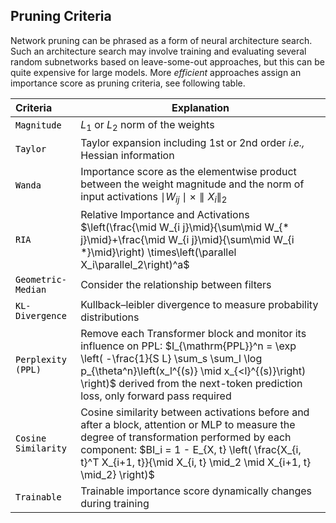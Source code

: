 ## Pruning Criteria





Network pruning can be
phrased as a form of neural architecture search. Such
an architecture search may involve training and evaluating
several random subnetworks based on leave-some-out approaches, but this can be quite expensive for large
models. More _efficient_ approaches assign an importance
score as pruning criteria, see following table. 



| Criteria                                                                                                        | Explanation                                                                                                                                                                                                                                                                |
|:----------------------------------------------------------------------------------------------------------------|----------------------------------------------------------------------------------------------------------------------------------------------------------------------------------------------------------------------------------------------------------------------------|
| <a  href="https://arxiv.org/abs/1802.00124" style="color: black; text-decoration: black;">`Magnitude`</a>       | $L_1$ or $L_2$ norm of the weights                                                                                                                                                                                                                                         | 
| <a href="https://arxiv.org/abs/1906.10771" style="color: black; text-decoration: none;">`Taylor`</a>            | Taylor expansion including 1st or 2nd order _i.e.,_ Hessian information                                                                                                                                                                                                    |
| <a href="https://arxiv.org/abs/2306.11695" style="color: black; text-decoration: none;">`Wanda`</a>             | Importance score as the elementwise product between the weight magnitude and the norm of input activations  $\mid W_{ij} \mid  \times \parallel X_i\parallel_2$                                                                                                            |
| <a href="https://openreview.net/pdf?id=Tr0lPx9woF" style="color: black; text-decoration: none;">`RIA`</a>       | Relative Importance and Activations $\left(\frac{\mid W_{i j}\mid}{\sum\mid W_{* j}\mid}+\frac{\mid W_{i j}\mid}{\sum\mid W_{i *}\mid}\right) \times\left(\parallel X_i\parallel_2\right)^a$                                                                               |
| <a href="https://arxiv.org/abs/1811.00250" style="color: black; text-decoration: none;">`Geometric-Median`</a>  | Consider the relationship between filters                                                                                                                                                                                                                                  | 
| <a href="https://arxiv.org/abs/1911.08114" style="color: black; text-decoration: none;">`KL-Divergence`</a>     | Kullback–leibler divergence to measure probability distributions                                                                                                                                                                                                           |
| <a href="https://arxiv.org/abs/2402.02834" style="color: black; text-decoration: none;">`Perplexity (PPL)`</a>  | Remove each Transformer block and monitor its influence on PPL: $I_{\mathrm{PPL}}^n = \exp \left( -\frac{1}{S L} \sum_s \sum_l \log p_{\theta^n}\left(x_l^{(s)} \mid x_{<l}^{(s)}\right) \right)$  derived from the next-token prediction loss, only forward pass required |
| <a href="https://arxiv.org/pdf/2403.03853" style="color: black; text-decoration: none;">`Cosine Similarity`</a> | Cosine similarity between activations before and after a block, attention or MLP to measure the degree of transformation performed by each component:  $BI_i = 1 - E_{X, t} \left( \frac{X_{i, t}^T X_{i+1, t}}{\mid X_{i, t} \mid_2 \mid X_{i+1, t} \mid_2} \right)$      |
| <a href="https://arxiv.org/abs/2307.08483" style="color: black; text-decoration: none;">`Trainable`</a>         | Trainable importance score dynamically changes during training                                                                                                                                                                                                             |
